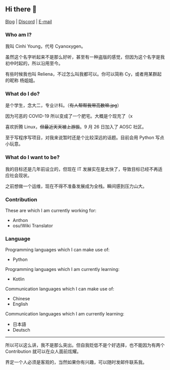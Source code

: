 ## Hi there 👋

[Blog](https://blog.cyanoxygen.xyz/) | [Discord](https://cykc.xyz/d) | [E-mail](mailto:cyanoxygen@aosc.io) 

### Who am I?

我叫 Cinhi Young，代号 Cyanoxygen。

虽然这个名字听起来不是那么好听，甚至有一种盗版的感觉，但因为这个名字是我初中时起的，所以沿用至今。

有些时候我也叫 Reliena，不过怎么叫我都可以。你可以简称 Cy，或者用某群起的昵称 杨姐姐。

### What do I do?

是个学生，念大二，专业计科。（~~有人帮帮我带高数嘛.jpg~~）

因为可恶的 COVID-19 所以变成了一个肥宅。大概是个现充了（x

喜欢折腾 Linux，~~但最近天天被上游振~~。9 月 26 日加入了 AOSC 社区。

至于写程序写项目，对我来说暂时还是个比较深远的话题。目前会用 Python 写点小玩意。

### What do I want to be?

我的目标还是几年前设立的，但现在 IT 发展实在是太快了，导致目标已经不再适应社会现状。

之前想做一个运维，现在不得不准备发展成为全栈。瞬间感到压力山大。

### Contribution

These are which I am currently working for:

- Anthon
- osu!Wiki Translator

### Language

Programming languages which I can make use of:

- Python

Programming languages which I am currently learning:

- Kotlin

Communication languages which I can make use of:

- Chinese
- English

Communication languages which I am currently learning:

- 日本語
- Deutsch

-------

所以可以这么讲，我不是那么突出。但自我贬低不是个好选择，也不能因为有两个 Contribution 就可以在众人面前炫耀。

界定一个人必须是客观的，当然如果你有兴趣，可以随时发邮件联系我。
